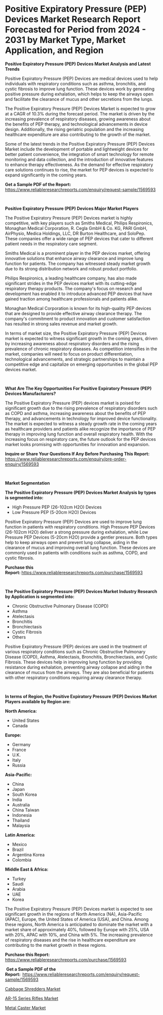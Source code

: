 <p><h1>Positive Expiratory Pressure (PEP) Devices Market Research Report Forecasted for Period from 2024 -  2031 by Market Type, Market Application, and Region</h1></p><p><strong>Positive Expiratory Pressure (PEP) Devices Market Analysis and Latest Trends</strong></p>
<p><p>Positive Expiratory Pressure (PEP) Devices are medical devices used to help individuals with respiratory conditions such as asthma, bronchitis, and cystic fibrosis to improve lung function. These devices work by generating positive pressure during exhalation, which helps to keep the airways open and facilitate the clearance of mucus and other secretions from the lungs.</p><p>The Positive Expiratory Pressure (PEP) Devices Market is expected to grow at a CAGR of 10.3% during the forecast period. The market is driven by the increasing prevalence of respiratory diseases, growing awareness about the benefits of PEP therapy, and technological advancements in device design. Additionally, the rising geriatric population and the increasing healthcare expenditure are also contributing to the growth of the market.</p><p>Some of the latest trends in the Positive Expiratory Pressure (PEP) Devices Market include the development of portable and lightweight devices for better patient convenience, the integration of smart technology for remote monitoring and data collection, and the introduction of innovative features to enhance therapy effectiveness. As the demand for effective respiratory care solutions continues to rise, the market for PEP devices is expected to expand significantly in the coming years.</p></p>
<p><strong>Get a Sample PDF of the Report:&nbsp;</strong> <a href="https://www.reliableresearchreports.com/enquiry/request-sample/1569593">https://www.reliableresearchreports.com/enquiry/request-sample/1569593</a></p>
<p>&nbsp;</p>
<p><strong>Positive Expiratory Pressure (PEP) Devices Major Market Players</strong></p>
<p><p>The Positive Expiratory Pressure (PEP) Devices market is highly competitive, with key players such as Smiths Medical, Philips Respironics, Monaghan Medical Corporation, R. Cegla GmbH & Co. KG, PARI GmbH, AirPhysio, Medica Holdings, LLC, DR Burton Healthcare, and SoloPep. These companies offer a wide range of PEP devices that cater to different patient needs in the respiratory care segment.</p><p>Smiths Medical is a prominent player in the PEP devices market, offering innovative solutions that enhance airway clearance and improve lung function for patients. The company has witnessed steady market growth due to its strong distribution network and robust product portfolio.</p><p>Philips Respironics, a leading healthcare company, has also made significant strides in the PEP devices market with its cutting-edge respiratory therapy products. The company's focus on research and development has enabled it to introduce advanced PEP devices that have gained traction among healthcare professionals and patients alike.</p><p>Monaghan Medical Corporation is known for its high-quality PEP devices that are designed to provide effective airway clearance therapy. The company's commitment to product innovation and customer satisfaction has resulted in strong sales revenue and market growth.</p><p>In terms of market size, the Positive Expiratory Pressure (PEP) Devices market is expected to witness significant growth in the coming years, driven by increasing awareness about respiratory disorders and the rising prevalence of chronic respiratory diseases. As competition intensifies in the market, companies will need to focus on product differentiation, technological advancements, and strategic partnerships to maintain a competitive edge and capitalize on emerging opportunities in the global PEP devices market.</p></p>
<p>&nbsp;</p>
<p><strong>What Are The Key Opportunities For Positive Expiratory Pressure (PEP) Devices Manufacturers?</strong></p>
<p><p>The Positive Expiratory Pressure (PEP) devices market is poised for significant growth due to the rising prevalence of respiratory disorders such as COPD and asthma, increasing awareness about the benefits of PEP therapy, and advancements in technology for improved device functionality. The market is expected to witness a steady growth rate in the coming years as healthcare providers and patients alike recognize the importance of PEP therapy in improving lung function and overall respiratory health. With the increasing focus on respiratory care, the future outlook for the PEP devices market looks promising with opportunities for innovation and expansion.</p></p>
<p><strong>Inquire or Share Your Questions If Any Before Purchasing This Report:</strong> <a href="https://www.reliableresearchreports.com/enquiry/pre-order-enquiry/1569593">https://www.reliableresearchreports.com/enquiry/pre-order-enquiry/1569593</a></p>
<p>&nbsp;</p>
<p><strong>Market Segmentation</strong></p>
<p><strong>The Positive Expiratory Pressure (PEP) Devices Market Analysis by types is segmented into:</strong></p>
<p><ul><li>High Pressure PEP (26-102cm H2O) Devices</li><li>Low Pressure PEP (5-20cm H2O) Devices</li></ul></p>
<p><p>Positive Expiratory Pressure (PEP) Devices are used to improve lung function in patients with respiratory conditions. High Pressure PEP Devices (26-102cm H2O) deliver a strong pressure during exhalation, while Low Pressure PEP Devices (5-20cm H2O) provide a gentler pressure. Both types help to keep airways open and prevent lung collapse, aiding in the clearance of mucus and improving overall lung function. These devices are commonly used in patients with conditions such as asthma, COPD, and cystic fibrosis.</p></p>
<p><strong>Purchase this Report:&nbsp;</strong><a href="https://www.reliableresearchreports.com/purchase/1569593">https://www.reliableresearchreports.com/purchase/1569593</a></p>
<p>&nbsp;</p>
<p><strong>The Positive Expiratory Pressure (PEP) Devices Market Industry Research by Application is segmented into:</strong></p>
<p><ul><li>Chronic Obstructive Pulmonary Disease (COPD)</li><li>Asthma</li><li>Atelectasis</li><li>Bronchitis</li><li>Bronchiectasis</li><li>Cystic Fibrosis</li><li>Others</li></ul></p>
<p><p>Positive Expiratory Pressure (PEP) devices are used in the treatment of various respiratory conditions such as Chronic Obstructive Pulmonary Disease (COPD), Asthma, Atelectasis, Bronchitis, Bronchiectasis, and Cystic Fibrosis. These devices help in improving lung function by providing resistance during exhalation, preventing airway collapse and aiding in the clearance of mucus from the airways. They are also beneficial for patients with other respiratory conditions requiring airway clearance therapy.</p></p>
<p>&nbsp;</p>
<p><strong>In terms of Region, the Positive Expiratory Pressure (PEP) Devices Market Players available by Region are:</strong></p>
<p>
    <p> <strong> North America: </strong>
        <ul>
            <li>United States</li>
            <li>Canada</li>
        </ul>
        </p> 
    <p> <strong> Europe: </strong>
        <ul>
            <li>Germany</li>
            <li>France</li>
            <li>U.K.</li>
            <li>Italy</li>
            <li>Russia</li>
        </ul>
        </p> 
    <p> <strong> Asia-Pacific: </strong>
        <ul>
            <li>China</li>
            <li>Japan</li>
            <li>South Korea</li>
            <li>India</li>
            <li>Australia</li>
            <li>China Taiwan</li>
            <li>Indonesia</li>
            <li>Thailand</li>
            <li>Malaysia</li>
        </ul>
        </p> 
    <p> <strong> Latin America: </strong>
        <ul>
            <li>Mexico</li>
            <li>Brazil</li>
            <li>Argentina Korea</li>
            <li>Colombia</li>
        </ul>
        </p> 
    <p> <strong> Middle East & Africa: </strong>
        <ul>
            <li>Turkey</li>
            <li>Saudi</li>
            <li>Arabia</li>
            <li>UAE</li>
            <li>Korea</li>
        </ul>
    </p>
    </p>
<p><p>The Positive Expiratory Pressure (PEP) Devices market is expected to see significant growth in the regions of North America (NA), Asia-Pacific (APAC), Europe, the United States of America (USA), and China. Among these regions, North America is anticipated to dominate the market with a market share of approximately 40%, followed by Europe with 25%, USA with 20%, APAC with 10%, and China with 5%. The increasing prevalence of respiratory diseases and the rise in healthcare expenditure are contributing to the market growth in these regions.</p></p>
<p><strong>Purchase this Report: </strong><a href="https://www.reliableresearchreports.com/purchase/1569593">https://www.reliableresearchreports.com/purchase/1569593</a></p>
<p>&nbsp;<strong>Get a Sample PDF of the Report:&nbsp;&nbsp;</strong><a href="https://www.reliableresearchreports.com/enquiry/request-sample/1569593">https://www.reliableresearchreports.com/enquiry/request-sample/1569593</a></p>
<p><strong></strong></p>
<p><p><a href="https://github.com/ashepherd82/Market-Research-Report-List-3/blob/main/cabbage-shredders-market.md">Cabbage Shredders Market</a></p><p><a href="https://issuu.com/reportprime-2/docs/ar-15-series-rifles-market-size-2030.pptx">AR-15 Series Rifles Market</a></p><p><a href="https://issuu.com/reportprime-2/docs/metal-caster-market-size-2030.pptx">Metal Caster Market</a></p></p>